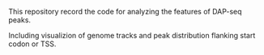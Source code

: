
This repository record the code for analyzing the features of DAP-seq peaks.

Including visualizion of genome tracks and peak distribution flanking start codon or TSS.